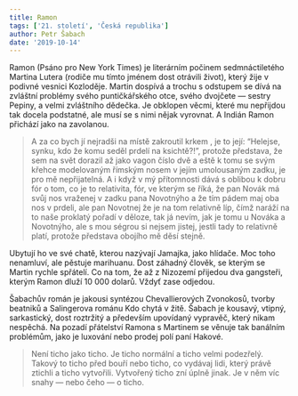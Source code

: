 ```yaml
---
title: Ramon
tags: ['21. století', 'Česká republika']
author: Petr Šabach
date: '2019-10-14'
---
```


Ramon (Psáno pro New York Times) je literárním počinem sedmnáctiletého Martina Lutera (rodiče mu tímto jménem dost otrávili život), který žije v podivné vesnici Kozloděje. Martin dospívá a trochu s odstupem se dívá na zvláštní problémy svého puntičkářského otce, svého dvojčete — sestry Pepiny, a velmi zvláštního dědečka. Je obklopen věcmi, které mu nepřijdou tak docela podstatné, ale musí se s nimi nějak vyrovnat. A Indián Ramon přichází jako na zavolanou.


> A za co bych jí nejradši na místě zakroutil krkem , je to její: “Helejse, synku, kdo že komu seděl prdelí na ksichtě?!”, protože představa, že sem na svět dorazil až jako vagon číslo dvě a eště k tomu se svým křehce modelovaným římským nosem v jejím umolousaným zadku, je pro mě nepřijatelná. A i když v mý přítomnosti dává s oblibou k dobru fór o tom, co je to relativita, fór, ve kterým se říká, že pan Novák má svůj nos vraženej v zadku pana Novotnýho a že tím pádem maj oba nos v prdeli, ale pan Novotnej že je na tom relativně líp, čímž naráží na to naše proklatý pořadí v děloze, tak já nevím, jak je tomu u Nováka a Novotnýho, ale s mou ségrou si nejsem jistej, jestli tady to relativně platí, protože představa obojího mě děsí stejně.

Ubytují ho ve své chatě, kterou nazývají Jamajka, jako hlídače. Moc toho nenamluví, ale pěstuje marihuanu. Dost záhadný člověk, se kterým se Martin rychle spřátelí. Co na tom, že až z Nizozemí přijedou dva gangsteři, kterým Ramon dluží 10 000 dolarů. Vždyť zase odjedou.

Šabachův román je jakousi syntézou Chevallierových Zvonokosů, tvorby beatniků a Salingerova románu Kdo chytá v žitě. Šabach je kousavý, vtipný, sarkastický, dost roztržitý a především upovídaný vypravěč, který nikam nespěchá. Na pozadí přátelství Ramona s Martinem se věnuje tak banálním problémům, jako je luxování nebo prodej polí paní Hakové.


> Není ticho jako ticho. Je ticho normální a ticho velmi podezřelý. Takový to ticho před bouří nebo ticho, co vydávaj lidi, který právě ztichli a ticho vytvořili. Vytvořený ticho zní úplně jinak. Je v něm víc snahy — nebo čeho — o ticho.


